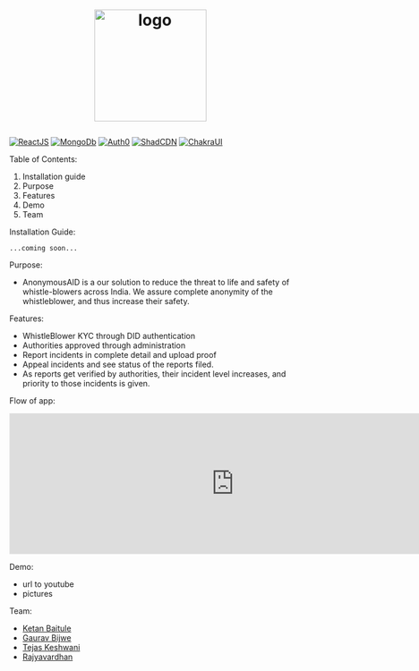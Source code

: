 
<h1><p align="center">
  <img src="https://files.catbox.moe/vmmbhb.png"  width="200" alt="logo"/>
</p></h1>

[![ReactJS](https://img.shields.io/badge/ReactJs-100000?style=for-the-badge&logo=React&logoColor=11CFFE&labelColor=F4F4F4&color=11CFFE)](https://react.dev/)
[![MongoDb](https://img.shields.io/badge/mongoDB-100000?style=for-the-badge&logo=MongoDb&logoColor=0A7D0B&labelColor=28E719&color=105800)](https://www.mongodb.com/)
[![Auth0](https://img.shields.io/badge/Autho-100000?style=for-the-badge&logo=Auth0&logoColor=white&labelColor=black&color=white)](https://auth0.com/)
[![ShadCDN](https://img.shields.io/badge/Shadcdn-100000?style=for-the-badge&logo=ShadCDN&logoColor=white&labelColor=black&color=black)](https://ui.shadcn.com/)
[![ChakraUI](https://img.shields.io/badge/chakraui-100000?style=for-the-badge&logo=ChakraUI&logoColor=6AEBC1&labelColor=F4F4F4&color=black)](https://chakra-ui.com/)

Table of Contents: 
<ol>
    <li>Installation guide
    <li>Purpose
    <li>Features
    <li>Demo
    <li>Team
</ol>

Installation Guide: 
```
...coming soon...
```

Purpose: 
- AnonymousAID is a our solution to reduce the threat to life and safety of whistle-blowers across India. We assure complete anonymity of the whistleblower, and thus increase their safety. 


Features: 
- WhistleBlower KYC through DID authentication
- Authorities approved through administration
- Report incidents in complete detail and upload proof
- Appeal incidents and see status of the reports filed. 
- As reports get verified by authorities, their incident level increases, and priority to those incidents is given.


Flow of app: 

<iframe style="border: 1px solid rgba(0, 0, 0, 0.1);" width="800" height="250" src="https://www.figma.com/embed?embed_host=share&url=https%3A%2F%2Fwww.figma.com%2Ffile%2FxRWgmV99c06uRx4BjymEd5%2FUntitled%3Ftype%3Dwhiteboard%26node-id%3D1%253A123%26t%3DQXJWAHRv12Jwn9kP-1" allowfullscreen></iframe>

Demo: 
- url to youtube
- pictures



Team: 
- [Ketan Baitule](https://www.linkedin.com/in/ketanbaitule/)
- [Gaurav Bijwe](https://www.linkedin.com/in/gaurav-bijwe-a37a0924b/)
- [Tejas Keshwani](https://www.linkedin.com/in/tejas-keshwani-84aaa326a/)
- [Rajyavardhan](https://www.linkedin.com/in/vaddineni-rajyavardhan-736654201/)





